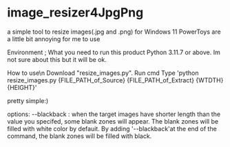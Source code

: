 # image_resizer4JpgPng
a simple tool to resize images(.jpg and .png) for Windows 11
PowerToys are a little bit annoying for me to use

Environment ; What you need to run this product
  Python 3.11.7 or above. Im not sure about this but it will be ok.

How to use\n
  Download "resize_images.py".
  Run cmd
  Type 'python resize_images.py {FILE_PATH_of_Source} {FILE_PATH_of_Extract} {WTDTH} {HEIGHT}'
  

pretty simple:)

options:
  --blackback
      : when the target images have shorter length than the value you specifed, some blank zones will appear.
      The blank zones will be filled with white color by defauit. 
      By adding '--blackback'at the end of the command, the blank zones will be filled with black.
